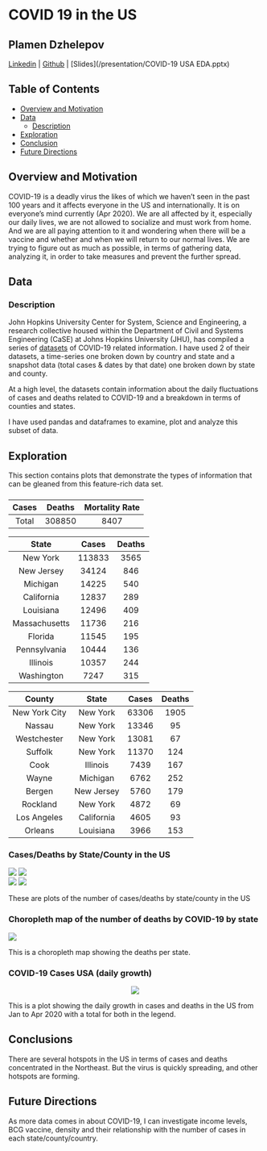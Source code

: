 # COVID 19 in the US

## Plamen Dzhelepov
[Linkedin](https://www.linkedin.com/in/pdzhelepov) | [Github](https://github.com/plamengj) | [Slides](/presentation/COVID-19 USA EDA.pptx)

## Table of Contents

* [Overview and Motivation](#overview-and-motivation)
* [Data](#data)
  * [Description](#description)
* [Exploration](#exploration)
* [Conclusion](#conclusion)
* [Future Directions](#future-directions)

## Overview and Motivation
COVID-19 is a deadly virus the likes of which we haven’t seen in the past 100 years and it affects everyone in the US and internationally. It is on everyone’s mind currently (Apr 2020). We are all affected by it, especially our daily lives, we are not allowed to socialize and must work from home. And we are all paying attention to it and wondering when there will be a vaccine and whether and when we will return to our normal lives. We are trying to figure out as much as possible, in terms of gathering data, analyzing it, in order to take measures and prevent the further spread.

## Data
### Description
John Hopkins University Center for System, Science and Engineering, a research collective housed within the Department of Civil and Systems Engineering (CaSE) at Johns Hopkins University (JHU), has compiled a series of [datasets](https://github.com/CSSEGISandData/COVID-19) of COVID-19 related information. I have used 2 of their datasets, a time-series one broken down by country and state and a snapshot data (total cases & dates by that date) one broken down by state and county.

At a high level, the datasets contain information about the daily fluctuations of cases and deaths related to COVID-19 and a breakdown in terms of counties and states.

I have used pandas and dataframes to examine, plot and analyze this subset of data.

## Exploration
This section contains plots that demonstrate the types of information that can be gleaned from this feature-rich data set.

### 
| Cases |	Deaths |	Mortality Rate |
|:---:|:--:|:--:|
|Total |	308850 |	8407 |	2.72|



|State|	Cases	|Deaths|
|:---:|:--:|:--:|
|New York |	113833 |	3565
|New Jersey |	34124	| 846
|Michigan	| 14225	| 540
|California	| 12837 |	289
|Louisiana|	12496|	409
|Massachusetts|	11736|	216
|Florida |	11545 |	195
|Pennsylvania	| 10444 |	136
|Illinois |	10357 |	244
|Washington	| 7247	| 315


|County | State	| Cases|	Deaths
|:---:|:--:|:--:|:--:|
|New York City|	New York|	63306|	1905
|Nassau |	New York|	13346|	95
|Westchester|	New York|	13081|	67
|Suffolk|	New York|	11370|	124
|Cook	|Illinois	|7439|	167
|Wayne|	Michigan|	6762|	252
|Bergen	|New Jersey|	5760|	179
|Rockland|	New York|	4872|	69
|Los Angeles|	California|	4605|	93
|Orleans|	Louisiana|	3966|	153

### Cases/Deaths by State/County in the US
<div align="left">
<img src="figures/Top 10 States_USA (Cases).png"> <img src="figures/Top 10 States_USA (Deaths).png">
</div>

<div align="left">
<img src="figures/Top 10 Counties_USA (Cases).png"> <img src="figures/Top 10 Counties_USA (Deaths).png">
</div>

These are plots of the number of cases/deaths by state/county in the US


### Choropleth map of the number of deaths by COVID-19 by state
<div align="left">
<img src="figures/Choropleth.png">
</div>

This is a choropleth map showing the deaths per state.

### COVID-19 Cases USA (daily growth)
<div align="center">
<img src="figures/COVID-19 Cases USA.png">
</div>

This is a plot showing the daily growth in cases and deaths in the US from Jan to Apr 2020 with a total for both in the legend.


## Conclusions
There are several hotspots in the US in terms of cases and deaths concentrated in the Northeast. But the virus is quickly spreading, and other hotspots are forming.

## Future Directions
As more data comes in about COVID-19, I can investigate income levels, BCG vaccine, density and their relationship with the number of cases in each state/county/country.